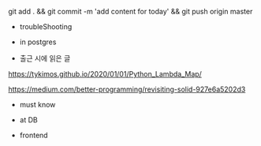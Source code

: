 

git add . && git commit -m 'add content for today' && git push origin master

- troubleShooting


- in postgres


- 출근 시에 읽은 글 

https://tykimos.github.io/2020/01/01/Python_Lambda_Map/

https://medium.com/better-programming/revisiting-solid-927e6a5202d3

- must know 




- at DB 


- frontend


